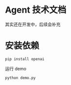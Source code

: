 # Agent 技术文档
其实还在开发中，后续会补充

# 安装依赖
```shell
pip install openai
```
运行 demo
```shell
python demo.py
```